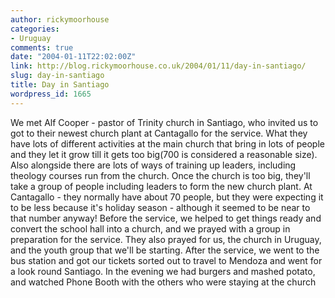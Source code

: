 ```yaml
---
author: rickymoorhouse
categories:
- Uruguay
comments: true
date: "2004-01-11T22:02:00Z"
link: http://blog.rickymoorhouse.co.uk/2004/01/11/day-in-santiago/
slug: day-in-santiago
title: Day in Santiago
wordpress_id: 1665
---
```


We met Alf Cooper - pastor of Trinity church in Santiago, who invited us to got to their newest church plant at Cantagallo for the service. What they have lots of different activities at the main church that bring in lots of people and they let it grow till it gets too big(700 is considered a reasonable size). Also alongside there are lots of ways of training up leaders, including theology courses run from the church. Once the church is too big, they'll take a group of people including leaders to form the new church plant. At Cantagallo - they normally have about 70 people, but they were expecting it to be less because it's holiday season - although it seemed to be near to that number anyway! Before the service, we helped to get things ready and convert the school hall into a church, and we prayed with a group in preparation for the service. They also prayed for us, the church in Uruguay, and the youth group that we'll be starting. After the service, we went to the bus station and got our tickets sorted out to travel to Mendoza and went for a look round Santiago. In the evening we had burgers and mashed potato, and watched Phone Booth with the others who were staying at the church
